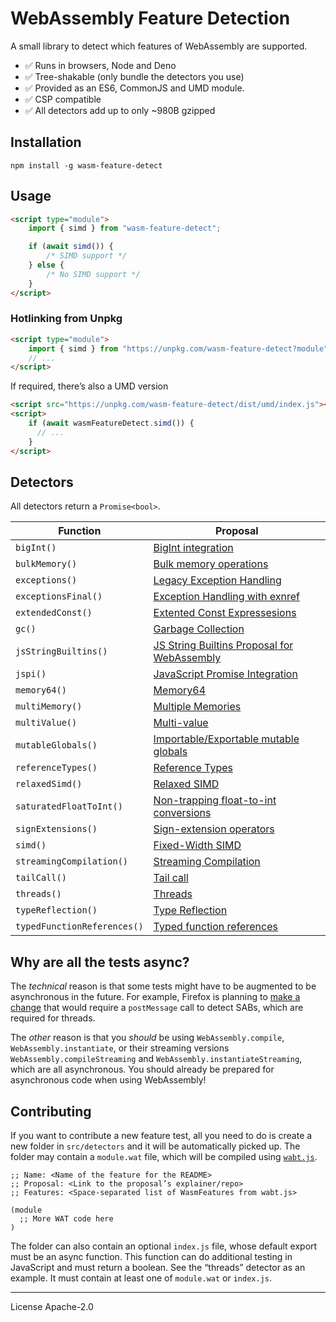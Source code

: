 # WebAssembly Feature Detection

A small library to detect which features of WebAssembly are supported.

- ✅ Runs in browsers, Node and Deno
- ✅ Tree-shakable (only bundle the detectors you use)
- ✅ Provided as an ES6, CommonJS and UMD module.
- ✅ CSP compatible
- ✅ All detectors add up to only ~980B gzipped

## Installation

```
npm install -g wasm-feature-detect
```

## Usage

```html
<script type="module">
	import { simd } from "wasm-feature-detect";

	if (await simd()) {
		/* SIMD support */
	} else {
		/* No SIMD support */
	}
</script>
```

### Hotlinking from Unpkg

```html
<script type="module">
	import { simd } from "https://unpkg.com/wasm-feature-detect?module";
	// ...
</script>
```

If required, there’s also a UMD version

```html
<script src="https://unpkg.com/wasm-feature-detect/dist/umd/index.js"></script>
<script>
	if (await wasmFeatureDetect.simd()) {
	  // ...
	}
</script>
```

## Detectors

All detectors return a `Promise<bool>`.

| Function                    | Proposal                                                                                                     |
| --------------------------- | ------------------------------------------------------------------------------------------------------------ |
| `bigInt()`                  | [BigInt integration](https://github.com/WebAssembly/JS-BigInt-integration)                                   |
| `bulkMemory()`              | [Bulk memory operations](https://github.com/webassembly/bulk-memory-operations)                              |
| `exceptions()`              | [Legacy Exception Handling](https://github.com/WebAssembly/exception-handling)                               |
| `exceptionsFinal()`         | [Exception Handling with exnref](https://github.com/WebAssembly/exception-handling)                          |
| `extendedConst()`           | [Extented Const Expressesions](https://github.com/WebAssembly/extended-const)                                |
| `gc()`                      | [Garbage Collection](https://github.com/WebAssembly/gc)                                                      |
| `jsStringBuiltins()`        | [JS String Builtins Proposal for WebAssembly](https://github.com/WebAssembly/js-string-builtins)             |
| `jspi()`                    | [JavaScript Promise Integration](https://github.com/WebAssembly/js-promise-integration)                      |
| `memory64()`                | [Memory64](https://github.com/WebAssembly/memory64)                                                          |
| `multiMemory()`             | [Multiple Memories](https://github.com/WebAssembly/multi-memory)                                             |
| `multiValue()`              | [Multi-value](https://github.com/WebAssembly/multi-value)                                                    |
| `mutableGlobals()`          | [Importable/Exportable mutable globals]()                                                                    |
| `referenceTypes()`          | [Reference Types](https://github.com/WebAssembly/reference-types)                                            |
| `relaxedSimd()`             | [Relaxed SIMD](https://github.com/webassembly/relaxed-simd)                                                  |
| `saturatedFloatToInt()`     | [Non-trapping float-to-int conversions](https://github.com/WebAssembly/nontrapping-float-to-int-conversions) |
| `signExtensions()`          | [Sign-extension operators](https://github.com/WebAssembly/sign-extension-ops)                                |
| `simd()`                    | [Fixed-Width SIMD](https://github.com/webassembly/simd)                                                      |
| `streamingCompilation()`    | [Streaming Compilation](https://webassembly.github.io/spec/web-api/index.html#streaming-modules)             |
| `tailCall()`                | [Tail call](https://github.com/webassembly/tail-call)                                                        |
| `threads()`                 | [Threads](https://github.com/webassembly/threads)                                                            |
| `typeReflection()`          | [Type Reflection](https://github.com/WebAssembly/js-types)                                                   |
| `typedFunctionReferences()` | [Typed function references](https://github.com/WebAssembly/function-references)                              |

## Why are all the tests async?

The _technical_ reason is that some tests might have to be augmented to be asynchronous in the future. For example, Firefox is planning to [make a change][ff coop] that would require a `postMessage` call to detect SABs, which are required for threads.

The _other_ reason is that you _should_ be using `WebAssembly.compile`, `WebAssembly.instantiate`, or their streaming versions `WebAssembly.compileStreaming` and `WebAssembly.instantiateStreaming`, which are all asynchronous. You should already be prepared for asynchronous code when using WebAssembly!

## Contributing

If you want to contribute a new feature test, all you need to do is create a new folder in `src/detectors` and it will be automatically picked up. The folder may contain a `module.wat` file, which will be compiled using [`wabt.js`](https://github.com/AssemblyScript/wabt.js).

```wat
;; Name: <Name of the feature for the README>
;; Proposal: <Link to the proposal’s explainer/repo>
;; Features: <Space-separated list of WasmFeatures from wabt.js>

(module
  ;; More WAT code here
)
```

The folder can also contain an optional `index.js` file, whose default export must be an async function. This function can do additional testing in JavaScript and must return a boolean. See the “threads” detector as an example.
It must contain at least one of `module.wat` or `index.js`.

[ff coop]: https://groups.google.com/forum/#!msg/mozilla.dev.platform/IHkBZlHETpA/dwsMNchWEQAJ
[wat2wasm]: https://github.com/webassembly/wabt

---

License Apache-2.0
